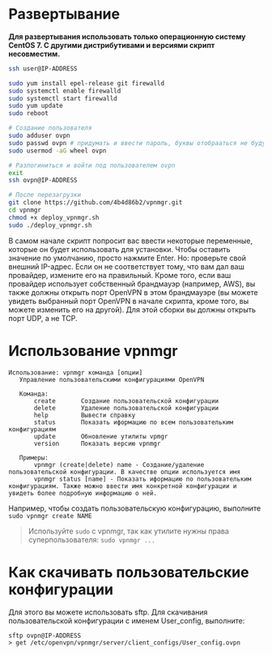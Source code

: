 # Развертывание
**Для развертывания использовать только операционную систему CentOS 7. С другими дистрибутивами и версиями скрипт несовместим.**

```bash
ssh user@IP-ADDRESS

sudo yum install epel-release git firewalld
sudo systemctl enable firewalld
sudo systemctl start firewalld
sudo yum update
sudo reboot

# Создание пользователя
sudo adduser ovpn
sudo passwd ovpn # придумать и ввести пароль, буквы отобрааться не будут
sudo usermod -aG wheel ovpn

# Разлогиниться и войти под пользователем ovpn
exit
ssh ovpn@IP-ADDRESS

# После перезагрузки
git clone https://github.com/4b4d86b2/vpnmgr.git
cd vpnmgr
chmod +x deploy_vpnmgr.sh
sudo ./deploy_vpnmgr.sh
```
В самом начале скрипт попросит вас ввести некоторые переменные, которые он будет использовать для установки. Чтобы оставить значение по умолчанию, просто нажмите Enter. Но: проверьте свой внешний IP-адрес. Если он не соответствует тому, что вам дал ваш провайдер, измените его на правильный. Кроме того, если ваш провайдер использует собственный брандмауэр (например, AWS), вы также должны открыть порт OpenVPN в этом брандмауэре (вы можете увидеть выбранный порт OpenVPN в начале скрипта, кроме того, вы можете изменить его на другой). Для этой сборки вы должны открыть порт UDP, а не TCP.

# Использование vpnmgr
```text
Использование: vpnmgr команда [опции]
   Управление пользовательскими конфигурациями OpenVPN
   
   Команда:
       create       Создание пользовательской конфигурации
       delete       Удаление пользовательской конфигурации
       help         Вывести справку
       status       Показать иформацию по всем пользовательким конфигурациям
       update       Обновление утилиты vpmgr
       version      Показать версию vpnmgr
   
   Примеры:
       vpnmgr (create|delete) name - Создание/удаление пользовательской конфигурации. В качестве опции используется имя
       vpnmgr status [name] - Показать иформацию по пользовательким конфигурациям. Также можно ввести имя конкретной конфигурации и увидеть более подробную информацию о ней.
```

Например, чтобы создать пользовательскую конфигурацию, выполните `sudo vpnmgr create NAME`
> Используйте `sudo` с vpnmgr, так как утилите нужны права суперпользователя: `sudo vpnmgr ...`

# Как скачивать пользовательские конфигурации
Для этого вы можете использовать sftp. Для скачивания пользовательской конфигурации с именем User_config, выполните:
```
sftp ovpn@IP-ADDRESS
> get /etc/openvpn/vpnmgr/server/client_configs/User_config.ovpn
```


